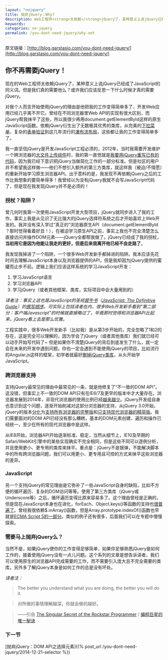 ```yaml
---
layout: "nojquery"
title: 抛弃jQuery：Why?
description: Web工程师<strong>太依赖</strong>jQuery了，某种意义上说jQuery已经成了JavaScript的同义词。但是我们真的需要他么？或许我们应该反思一下什么时候才真的需要jQuery。
keywords:
categories: no-jquery
permalink: /you-dont-need-jquery/why-not
---
```


原文链接：[http://blog.garstasio.com/you-dont-need-jquery/](http://blog.garstasio.com/you-dont-need-jquery/)

## 你不再需要jQuery！

现在的Web工程师太依赖jQuery了，某种意义上说jQuery已经成了JavaScript的同义词。但是我们真的需要他么？或许我们应该反思一下什么时候才真的需要jQuery。

对我个人而言开始使用jQuery的理由是他把我的工作变得简单多了，开发Web应用已经几乎离不开它。曾经在不同浏览器里Web API的实现有很大区别，而jQuery帮我抹平了这些，所以我很少再用document.getElementById这样的原生JavaScript函数。依赖jQuery衍生出了无数极其优秀的类库，从完美的[下拉菜单](http://ivaynberg.github.io/select2/)、复杂的[表单验证](http://jqueryvalidation.org/)到这几年流行的[瀑布流布局](http://masonry.desandro.com/)，这些都让我的工作变得简单多了。

我一直坚信jQuery是开发JavaScript工程必须的，2012年，当时我需要开发维护一个跨浏览器的[大文件上传组件](https://github.com/FineUploader)时，我的第一直觉就是[我要用jQuery重写已有的代码](https://github.com/FineUploader/fine-uploader/issues/326)，因为我已经下意识把jQuery当做简化工作的一部分标准。但是社区的用户并不希望我这样做——他们不想引入额外的第三方类库，就这样我（被迫/不情愿）的重新开始学习原生浏览器API。出于意料的是，我发现不再依赖jQuery之后的工作比我想象的要简单得多！我曾经以为没有jQuery我就不会写JavaScript代码了，但是现在我发现jQuery并不是必须的！

### 拐杖？陷阱？

曾几何时我第一次使用JavaScript开发大型项目，jQuery就同步进入了我的工作，事实上我是从见识了无比强大的jQuery选择符系统之后才开始喜欢上Web开发的。我并没有深入学过“真正的”浏览器原生API（document.getElementById ？那时觉得看着好丑！），在被迫学习原生API之前，事实上我也不完全清楚怎么直接访问并操作DOM元素——jQuery全都帮我做了。jQuery已经成了我的拐杖，**当初用它是因为他能让我走的更好，但是后来我离开他已经不会走路了**。

我发现我掉进了一个陷阱，一个很多Web开发新手都掉进的陷阱。我本应该先花时间去理解JavaScript本身以及浏览器提供的API，但是我却因为jQuery提供的蜜罐而止步不前。逻辑上我们应该这样系统的学习JavaScript开发：

1. 学习JavaScript语言
2. 学习浏览器API
3. 学习jQuery（或者其他框架、类库，实际项目中会大量用到的）

*译者注：事实上这也是JavaScript的圣经[犀牛书](http://www.amazon.cn/JavaScript%E6%9D%83%E5%A8%81%E6%8C%87%E5%8D%97-David-Flanagan/dp/B00E593MTS/ref=sr_1_1)（[JavaScript: The Definitive Guide](http://www.amazon.com/JavaScript-Definitive-Guide-Activate-Guides/dp/0596805527/ref=sr_1_1)）的[撰写顺序](http://shop.oreilly.com/product/9780596805531.do)。可实际上包括译者在内，很多Web开发新手看到"第二部分：客户端Javascript"的时候就直接略过了，毕竟那时觉得和浏览器API比起来，jQuery看上去是那么优雅。*

工程实践中，很多Web开发新手（比如我）是从第3步开始的，完全忽略了1和2的存在，这是完全可以理解的，因为学会了jQuery（或者其他类库）我们就已经可以动手开始写代码了~ 但是如果你不清楚jQuery的背后到底发生了什么，就一定会在未来的开发中遇到问题。你也一定会遇到不能使用jQuery的项目，比如流行的Angular.js这样的框架，初学者就最好[删掉jQuery类库](http://hanzheng.github.io/tech/angularjs/2013/10/28/translate-how-do-i-in-angularjs-if-i-have-a-jquery-background.html)，从头开始学JavaScript。

### 跨浏览器支持

支持jQuery最常见的理由中最常见的一条，就是他修复了“不一致的DOM API”。这没错，但事实上不一致的DOM API只有在IE6/7及更早的版本中才大量存在。浏览器发展到2014年，非现代浏览器的使用比例已经[越来越少](http://tongji.baidu.com/data/browser)。jQuery开发组自身也意识到这个问题，逐渐开始削减对这部分浏览器的支持，从jQuery 3.0开始，jQuery的版本[分化](http://www.css88.com/archives/5290)为[支持所有浏览器的完整版](http://blog.jquery.com/2014/10/29/jquery-3-0-the-next-generations/)和[只支持现代浏览器的精简版](http://blog.jquery.com/2014/10/29/jquery-3-0-the-next-generations/)。我们需要面对的DOM API已经没有那么糟糕，基本的DOM元素创建、遍历和操作已经统一，至少在所有的现代浏览器中是这样。

从IE8开始，浏览器API开始逐渐标准、稳定，当然从细节上，IE10及早期的Safari/WebKit引擎中的某些实现确实不完全相同，但是这些不同可以逐例分析，并且使用更小、更专用的类库来抹平。重点是：jQuery不是银弹，不能解决脚本中的所有跨浏览器问题，我们可以用更小、更专用且可控的方式来抹平这些浏览器的差异。

### JavaScript

另一个支持jQuery的常见理由是它弥补了一些JavaScript自身的缺陷，比如不方便的循环遍历、复杂的DOM访问等等。使用了第三方类库（jQuery或Underscore等）之后，循环遍历变得比原来容易多了。这个理由曾经是正确的，但是现在JavaScript本身也在进化，forEach、Object.keys()等函数的支持也[很普遍了](http://kangax.github.io/compat-table/es5/#Array.prototype.forEach)。曾经我很依赖$.inArray()函数，但是Array.prototype.indexOf()函数也早就是[ECMA Script 5的一部分](http://kangax.github.io/compat-table/es5/#Array.prototype.indexOf)。类似的例子还有很多，后面我们可以在专题中慢慢探索。

### 需要马上抛弃jQuery么？

当然不是，如果jQuery使你的工作变得足够简单，如果你足够熟悉jQuery是如何工作的，接着使用jQuery没有一点儿问题。这个系列的文章是想告诉读者，我们可以使用原生的浏览器API完成需要的工作，而不需要引入庞大且不完全需要的类库。另外多了解jQuery本身是如何工作的总是没有坏处。

*译者注：*

> The better you understand what you are doing, the better you will do it.

> 对所做的事情理解越深，你就会做的越好。

> ——引自 [The Singular Secret of the Rockstar Programmer](http://www.codesimplicity.com/post/the-singular-secret-of-the-rockstar-programmer/) / [编程巨星的唯一秘诀](http://www.vaikan.com/the-singular-secret-of-the-rockstar-programmer/)

### 下一节

[抛弃jQuery：DOM API之选择元素]({% post_url /you-dont-need-jquery/2014-12-21-selector %})
